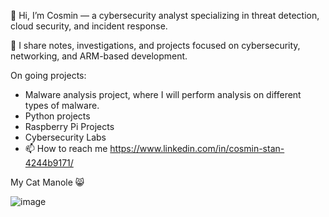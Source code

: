 👋 Hi, I’m Cosmin — a cybersecurity analyst specializing in threat detection, cloud security, and incident response.

🌱 I share notes, investigations, and projects focused on cybersecurity, networking, and ARM-based development.

On going projects:
- Malware analysis project, where I will perform analysis on different types of malware.
- Python projects
- Raspberry Pi Projects
- Cybersecurity Labs
- 📫 How to reach me https://www.linkedin.com/in/cosmin-stan-4244b9171/

My Cat Manole :smile_cat:

![image](https://user-images.githubusercontent.com/36852270/213123497-85c94a06-6c5e-44fa-bd9f-8577b905cebb.png)
